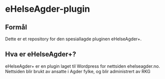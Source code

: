 # eHelseAgder-plugin
## Formål
Dette er et repository for den spesiallagde pluginen eHelseAgder+.

## Hva er eHelseAgder+?
eHelseAgder+ er en plugin laget til Wordpress for nettsiden ehelseagder.no. Nettsiden blir brukt av ansatte i Agder fylke, og blir administrert av RKG
